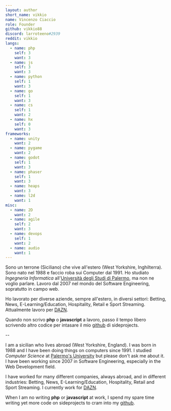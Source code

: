 ```yaml
---
layout: author
short_name: vikkio
name: Vincenzo Ciaccio
role: Founder
github: vikkio88
discord: larroteeno#2939
reddit: vikkio
langs:
  - name: php 
    self: 3
    want: 3
  - name: js 
    self: 3
    want: 3
  - name: python 
    self: 1
    want: 3
  - name: go
    self: 1
    want: 3
  - name: cs
    self: 1
    want: 2
  - name: hx
    self: 0
    want: 3
frameworks:
  - name: unity
    want: 2
  - name: pygame
    want: 2
  - name: godot
    self: 1
    want: 3
  - name: phaser
    self: 1
    want: 3
  - name: heaps
    want: 3
  - name: l2d
    want: 1
misc:
  - name: 2D
    want: 2
  - name: agile
    self: 2
    want: 3
  - name: devops
    self: 1
    want: 2
  - name: audio
    want: 1
---
```


Sono un terrone (Siciliano) che vive all'estero (West Yorkshire, Inghilterra). Sono nato nel 1988 e faccio roba sui Computer dal 1991. Ho studiato *Ingegneria Informatica* all'[Università degli Studi di Palermo](https://unipa.it), ma non ne voglio parlare. Lavoro dal 2007 nel mondo del Software Engineering, sopratutto in campo web.

Ho lavorato per diverse aziende, sempre all'estero, in diversi settori: Betting, News, E-Learning/Education, Hospitality, Retail e Sport Streaming. Attualmente lavoro per [DAZN](https://dazn.com).

Quando non scrivo **php** o **javascript** a lavoro, passo il tempo libero scrivendo altro codice per intasare il mio [github](https://github.com/vikkio88) di sideprojects.

--

I am a sicilian who lives abroad (West Yorkshire, England).
I was born in 1988 and I have been doing things on computers since 1991. I studied *Computer Science* at [Palermo's University](https://unipa.it) but please don't ask me about it. I have been working since 2007 in Software Engineering, especially in the Web Development field.

I have worked for many different companies, always abroad, and in different industries: Betting, News, E-Learning/Education, Hospitality, Retail and Sport Streaming.
I currently work for [DAZN](https://dazn.com).

When I am no writing **php** or **javascript** at work, I spend my spare time writing yet more code on sideprojects to cram into my [github](https://github.com/vikkio88).